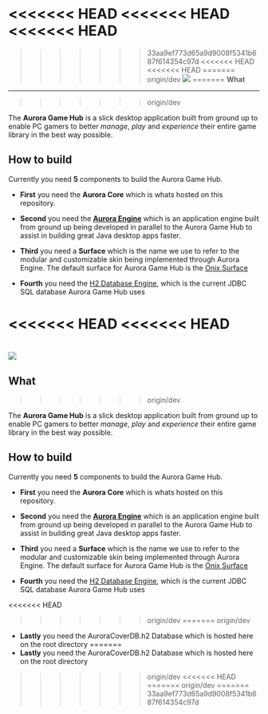<<<<<<< HEAD
<<<<<<< HEAD
<<<<<<< HEAD
=======
>>>>>>> 33aa9ef773d65a9d9008f5341b687f614354c97d
<<<<<<< HEAD
<<<<<<< HEAD
=======
>>>>>>> origin/dev
![](https://raw.github.com/sguergachi/AuroraGameHub/dev/AuroraGameHub_pic.png)
=======
**What**
------------
>>>>>>> origin/dev

The **Aurora Game Hub** is a slick desktop application
built from ground up to enable PC gamers to better *manage*, *play* and *experience* their entire game library in the best way possible.



**How to build**
------------

Currently you need **5** components to build the Aurora Game Hub.

- **First** you need the **Aurora Core** which is whats hosted on this repository.

- **Second** you need the **[Aurora Engine](https://github.com/sguergachi/AuroraEngine)** which is an application engine built from ground up being developed in parallel to the Aurora Game Hub to assist in building great Java desktop apps faster.

- **Third** you need a **Surface** which is the name we use to refer to the modular and customizable skin being implemented through Aurora Engine. The default surface for Aurora Game Hub is the [Onix Surface](https://github.com/sguergachi/OnixSurface "Onix Surface")

- **Fourth** you need the [H2 Database Engine](http://h2database.com "H2 Database Engine"), which is the current JDBC SQL database Aurora Game Hub uses

<<<<<<< HEAD
<<<<<<< HEAD
=======
![](https://raw.github.com/sguergachi/AuroraGameHub/dev/AuroraGameHub_pic.png)
=======
**What**
------------
>>>>>>> origin/dev

The **Aurora Game Hub** is a slick desktop application
built from ground up to enable PC gamers to better *manage*, *play* and *experience* their entire game library in the best way possible.



**How to build**
------------

Currently you need **5** components to build the Aurora Game Hub.

- **First** you need the **Aurora Core** which is whats hosted on this repository.

- **Second** you need the **[Aurora Engine](https://github.com/sguergachi/AuroraEngine)** which is an application engine built from ground up being developed in parallel to the Aurora Game Hub to assist in building great Java desktop apps faster.

- **Third** you need a **Surface** which is the name we use to refer to the modular and customizable skin being implemented through Aurora Engine. The default surface for Aurora Game Hub is the [Onix Surface](https://github.com/sguergachi/OnixSurface "Onix Surface")

- **Fourth** you need the [H2 Database Engine](http://h2database.com "H2 Database Engine"), which is the current JDBC SQL database Aurora Game Hub uses

<<<<<<< HEAD
>>>>>>> origin/dev
=======
>>>>>>> origin/dev
- **Lastly** you need the AuroraCoverDB.h2 Database which is hosted here on the root directory
=======
- **Lastly** you need the AuroraCoverDB.h2 Database which is hosted here on the root directory
>>>>>>> origin/dev
<<<<<<< HEAD
=======
>>>>>>> origin/dev
=======
>>>>>>> 33aa9ef773d65a9d9008f5341b687f614354c97d
